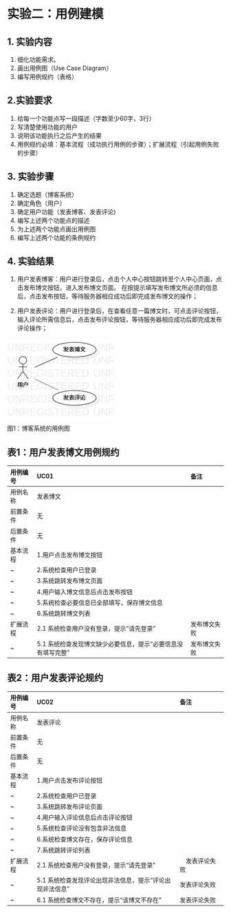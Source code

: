 # 实验二：用例建模

## 1. 实验内容
1. 细化功能需求。
2. 画出用例图（Use Case Diagram）
3. 编写用例规约（表格）

## 2.实验要求
1. 给每一个功能点写一段描述（字数至少60字，3行）
2. 写清楚使用功能的用户
3. 说明该功能执行之后产生的结果
4. 用例规约必填：基本流程（成功执行用例的步骤）；扩展流程（引起用例失败的步骤）

## 3. 实验步骤

1. 确定选题（博客系统）
2. 确定角色（用户）
3. 确定用户功能（发表博客、发表评论)
4. 编写上述两个功能点的描述
5. 为上述两个功能点画出用例图
6. 编写上述两个功能的条例规约

## 4. 实验结果

1. 用户发表博客：用户进行登录后，点击个人中心按钮跳转至个人中心页面，点击发布博文按钮，进入发布博文页面。
在按提示填写发布博文所必须的信息后，点击发布按钮，等待服务器相应成功后即完成发布博文的操作；

2. 用户发表评论：用户进行登录后，在查看任意一篇博文时，可点击评论按钮，输入评论所需信息后，点击发布评论按钮，等待服务器相应成功后即完成发布评论操作；

![用例图](./Lab2_UseCaseDiagram.jpg)  
图1：博客系统的用例图

##

## 表1：用户发表博文用例规约
用例编号 | UC01 | 备注 |
:- | :- | :- | 
用例名称 | 发表博文 | 
前置条件 | 无 | 
后置条件 | 无 | 
基本流程 | 1.用户点击发布博文按钮 |
~ | 2.系统检查用户已登录|
~ | 3.系统跳转发布博文页面 |
~ | 4.用户输入博文信息后点击发布按钮 |
~ | 5.系统检查必要信息已全部填写，保存博文信息 |
~ | 6.系统跳转博文列表 |
扩展流程 | 2.1 系统检查用户没有登录，提示“请先登录” | 发布博文失败 |
~ | 5.1 系统检查发现博文缺少必要信息，提示“必要信息没有填写完整” | 发布博文失败 |


## 表2：用户发表评论规约
用例编号 | UC02 | 备注 |
:- | :- | :- | 
用例名称 | 发表评论 | 
前置条件 | 无 | 
后置条件 | 无 | 
基本流程 | 1.用户点击发布评论按钮 |
~ | 2.系统检查用户已登录 |
~ | 3.系统跳转发布评论页面 |
~ | 4.用户输入评论信息后点击评论按钮 |
~ | 5.系统检查评论没有包含非法信息 |
~ | 6.系统检查博文存在，保存评论信息 |
~ | 7.系统跳转评论列表 |
扩展流程 | 2.1 系统检查用户没有登录，提示“请先登录” |　发表评论失败　|
~ | 5.1 系统检查发现评论出现非法信息，提示“评论出现非法信息” | 发表评论失败 |
~ | 6.1 系统检查博文不存在，提示“该博文不存在” | 发表评论失败 |